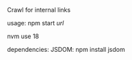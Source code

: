Crawl for internal links

usage: npm start *url*

nvm use 18

dependencies: 
    JSDOM:
        npm install jsdom